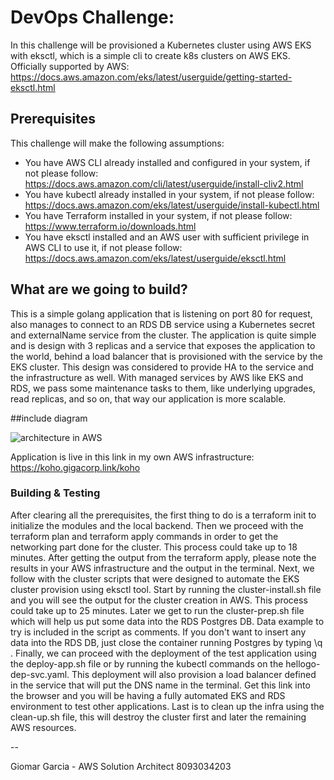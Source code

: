 # DevOps Challenge:

In this challenge will be provisioned a Kubernetes cluster using AWS EKS with eksctl, which is a simple cli to create k8s clusters on AWS EKS. 
Officially supported by AWS: https://docs.aws.amazon.com/eks/latest/userguide/getting-started-eksctl.html

## Prerequisites

This challenge will make the following assumptions:
- You have AWS CLI already installed and configured in your system, if not please follow: https://docs.aws.amazon.com/cli/latest/userguide/install-cliv2.html
- You have kubectl already installed in your system, if not please follow: https://docs.aws.amazon.com/eks/latest/userguide/install-kubectl.html
- You have Terraform installed in your system, if not please follow: https://www.terraform.io/downloads.html
- You have eksctl installed and an AWS user with sufficient privilege in AWS CLI to use it, if not please follow: https://docs.aws.amazon.com/eks/latest/userguide/eksctl.html

## What are we going to build?

This is a simple golang application that is listening on port 80 for request, also manages to connect to an RDS DB service using a Kubernetes secret and externalName service from the cluster. The application is quite simple and is design with 3 replicas and a service that exposes the application to the world, behind a load balancer that is provisioned with the service by the EKS cluster. This design was considered to provide HA to the service and the infrastructure as well. With managed services by AWS like EKS and RDS, we pass some maintenance tasks to them, like underlying upgrades, read replicas, and so on, that way our application is more scalable.

##include diagram

![architecture in AWS](https://drive.google.com/file/d/1SRIBn3V5KKGzQvhXeNiHUh9MhFAVXM70/view?usp=sharing)

Application is live in this link in my own AWS infrastructure: https://koho.gigacorp.link/koho


### Building & Testing

After clearing all the prerequisites, the first thing to do is a terraform init to initialize the modules and the local backend.
Then we proceed with the terraform plan and terraform apply commands in order to get the networking part done for the cluster.
This process could take up to 18 minutes.
After getting the output from the terraform apply, please note the results in your AWS infrastructure and the output in the terminal.
Next, we follow with the cluster scripts that were designed to automate the EKS cluster provision using eksctl tool. Start by running the cluster-install.sh file and you will see the output for the cluster creation in AWS.
This process could take up to 25 minutes.
Later we get to run the cluster-prep.sh file which will help us put some data into the RDS Postgres DB. Data example to try is included in the script as comments. If you don't want to insert any data into the RDS DB, just close the container running Postgres by typing \q .
Finally, we can proceed with the deployment of the test application using the deploy-app.sh file or by running the kubectl commands on the hellogo-dep-svc.yaml.
This deployment will also provision a load balancer defined in the service that will put the DNS name in the terminal.
Get this link into the browser and you will be having a fully automated EKS and RDS environment to test other applications.
Last is to clean up the infra using the clean-up.sh file, this will destroy the cluster first and later the remaining AWS resources.

-- 
 
 
Giomar Garcia - AWS Solution Architect
8093034203
